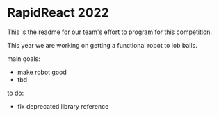 # RapidReact 2022

This is the readme for our team's effort to program for this competition. 

This year we are working on getting a functional robot to lob balls.

main goals:
 + make robot good
 + tbd

to do:
 + fix deprecated library reference

